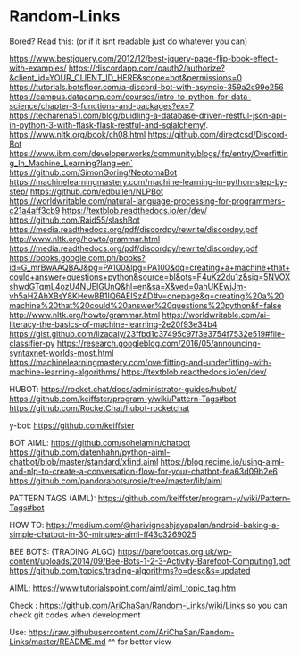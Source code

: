 # Random-Links

Bored? Read this: (or if it isnt readable just do whatever you can)

https://www.bestjquery.com/2012/12/best-jquery-page-flip-book-effect-with-examples/
https://discordapp.com/oauth2/authorize?&client_id=YOUR_CLIENT_ID_HERE&scope=bot&permissions=0
https://tutorials.botsfloor.com/a-discord-bot-with-asyncio-359a2c99e256
https://campus.datacamp.com/courses/intro-to-python-for-data-science/chapter-3-functions-and-packages?ex=7
https://techarena51.com/blog/buidling-a-database-driven-restful-json-api-in-python-3-with-flask-flask-restful-and-sqlalchemy/.
https://www.nltk.org/book/ch08.html
https://github.com/directcsd/Discord-Bot
https://www.ibm.com/developerworks/community/blogs/jfp/entry/Overfitting_In_Machine_Learning?lang=en`
https://github.com/SimonGoring/NeotomaBot
https://machinelearningmastery.com/machine-learning-in-python-step-by-step/
https://github.com/edbullen/NLPBot
https://worldwritable.com/natural-language-processing-for-programmers-c21a4aff3cb9
https://textblob.readthedocs.io/en/dev/
https://github.com/Raid55/slashBot
https://media.readthedocs.org/pdf/discordpy/rewrite/discordpy.pdf
http://www.nltk.org/howto/grammar.html
https://media.readthedocs.org/pdf/discordpy/rewrite/discordpy.pdf
https://books.google.com.ph/books?id=G_mrBwAAQBAJ&pg=PA100&lpg=PA100&dq=creating+a+machine+that+could+answer+questions+python&source=bl&ots=F4uKz2du1z&sig=5NVOXshwdGTqmL4ozU4NUEIGUnQ&hl=en&sa=X&ved=0ahUKEwjJm-vh5aHZAhXBsY8KHewBB1IQ6AEISzAD#v=onepage&q=creating%20a%20machine%20that%20could%20answer%20questions%20python&f=false
http://www.nltk.org/howto/grammar.html
https://worldwritable.com/ai-literacy-the-basics-of-machine-learning-2e20f93e34b4
https://gist.github.com/lizadaly/23ffbd1c37495c97f3e3754f7532e519#file-classifier-py
https://research.googleblog.com/2016/05/announcing-syntaxnet-worlds-most.html
https://machinelearningmastery.com/overfitting-and-underfitting-with-machine-learning-algorithms/
https://textblob.readthedocs.io/en/dev/

HUBOT:
https://rocket.chat/docs/administrator-guides/hubot/
https://github.com/keiffster/program-y/wiki/Pattern-Tags#bot
https://github.com/RocketChat/hubot-rocketchat

y-bot:
https://github.com/keiffster

BOT AIML:
https://github.com/sohelamin/chatbot
https://github.com/datenhahn/python-aiml-chatbot/blob/master/standard/xfind.aiml
https://blog.recime.io/using-aiml-and-nlp-to-create-a-conversation-flow-for-your-chatbot-fea63d09b2e6
https://github.com/pandorabots/rosie/tree/master/lib/aiml

PATTERN TAGS (AIML):
https://github.com/keiffster/program-y/wiki/Pattern-Tags#bot

HOW TO:
https://medium.com/@harivigneshjayapalan/android-baking-a-simple-chatbot-in-30-minutes-aiml-ff43c3269025

BEE BOTS: (TRADING ALGO)
https://barefootcas.org.uk/wp-content/uploads/2014/09/Bee-Bots-1-2-3-Activity-Barefoot-Computing1.pdf
https://github.com/topics/trading-algorithms?o=desc&s=updated

AIML:
https://www.tutorialspoint.com/aiml/aiml_topic_tag.htm

Check : https://github.com/AriChaSan/Random-Links/wiki/Links so you can check git codes when development

Use: https://raw.githubusercontent.com/AriChaSan/Random-Links/master/README.md 
^^ for better view 
